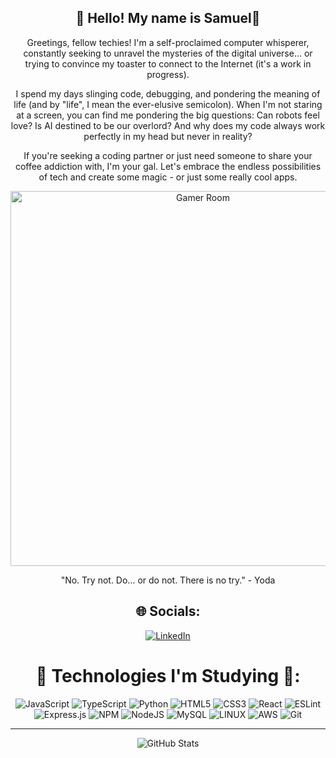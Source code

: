 <div align="center">

## 💫 Hello! My name is Samuel👋



Greetings, fellow techies! I'm a self-proclaimed computer whisperer, constantly seeking to unravel the mysteries of the digital universe... or trying to convince my toaster to connect to the Internet (it's a work in progress).

I spend my days slinging code, debugging, and pondering the meaning of life (and by "life", I mean the ever-elusive semicolon). When I'm not staring at a screen, you can find me pondering the big questions: Can robots feel love? Is AI destined to be our overlord? And why does my code always work perfectly in my head but never in reality?

If you're seeking a coding partner or just need someone to share your coffee addiction with, I'm your gal. Let's embrace the endless possibilities of tech and create some magic - or just some really cool apps.

<p align="center">
  <img src="https://cdnb.artstation.com/p/assets/images/images/048/282/733/original/exceptrea-gamerroom-1-revisioned-0.gif" width="600" alt="Gamer Room">
</p>

"No. Try not. Do… or do not. There is no try." - Yoda

## 🌐 Socials:
[![LinkedIn](https://img.shields.io/badge/LinkedIn-%230077B5.svg?logo=linkedin&logoColor=white)](https://linkedin.com/in/samuel-deotti/) 

# 🚀 Technologies I'm Studying 🚀:
![JavaScript](https://img.shields.io/badge/javascript-%23323330.svg?style=for-the-badge&logo=javascript&logoColor=%23F7DF1E) ![TypeScript](https://img.shields.io/badge/typescript-%23007ACC.svg?style=for-the-badge&logo=typescript&logoColor=white) ![Python](https://img.shields.io/badge/Python-14354C?style=for-the-badge&logo=python&logoColor=white) ![HTML5](https://img.shields.io/badge/html5-%23E34F26.svg?style=for-the-badge&logo=html5&logoColor=white) ![CSS3](https://img.shields.io/badge/css3-%231572B6.svg?style=for-the-badge&logo=css3&logoColor=white) ![React](https://img.shields.io/badge/react-%23323330.svg?style=for-the-badge&logo=react&logoColor=%2361DAFB) ![ESLint](https://img.shields.io/badge/eslint-3A33D1?style=for-the-badge&logo=eslint&logoColor=white) ![Express.js](https://img.shields.io/badge/express.js-%23404d59.svg?style=for-the-badge&logo=express&logoColor=%2361DAFB) ![NPM](https://img.shields.io/badge/NPM-%23000000.svg?style=for-the-badge&logo=npm&logoColor=white) ![NodeJS](https://img.shields.io/badge/node.js-6DA55F?style=for-the-badge&logo=node.js&logoColor=white) ![MySQL](https://img.shields.io/badge/MySQL-005C84?style=for-the-badge&logo=mysql&logoColor=white) ![LINUX](https://img.shields.io/badge/Linux-FCC624?style=for-the-badge&logo=linux&logoColor=black) ![AWS](https://img.shields.io/badge/Amazon_AWS-232F3E?style=for-the-badge&logo=amazon-aws&logoColor=white) ![Git](https://img.shields.io/badge/Jest-323330?style=for-the-badge&logo=Jest&logoColor=white)

---------------------------------------------------------------------------------------------------------------------------------------------------------------------------------

![GitHub Stats](https://github-readme-stats.vercel.app/api?username=samueldeotti&theme=midnight-purple&hide_border=false&include_all_commits=false&count_private=false)

 
